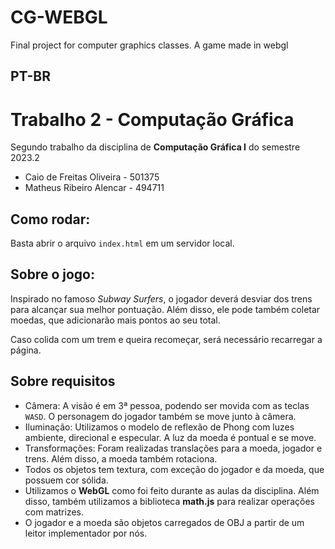 # CG-WEBGL
Final project for computer graphics classes. A game made in webgl

## PT-BR

# Trabalho 2 - Computação Gráfica

Segundo trabalho da disciplina de **Computação Gráfica I** do semestre 2023.2

- Caio de Freitas Oliveira - 501375
- Matheus Ribeiro Alencar - 494711

## Como rodar:
Basta abrir o arquivo `index.html` em um servidor local.

## Sobre o jogo:
Inspirado no famoso *Subway Surfers*, o jogador deverá desviar dos trens para alcançar sua melhor pontuação. Além disso, ele pode também coletar moedas, que adicionarão mais pontos ao seu total.

Caso colida com um trem e queira recomeçar, será necessário recarregar a página.

## Sobre requisitos
- Câmera: A visão é em 3ª pessoa, podendo ser movida com as teclas `WASD`. O personagem do jogador também se move junto à câmera.
- Iluminação: Utilizamos o modelo de reflexão de Phong com luzes ambiente, direcional e especular. A luz da moeda é pontual e se move.
- Transformações: Foram realizadas translações para a moeda, jogador e trens. Além disso, a moeda também rotaciona.
- Todos os objetos tem textura, com exceção do jogador e da moeda, que possuem cor sólida.
- Utilizamos o **WebGL** como foi feito durante as aulas da disciplina. Além disso, também utilizamos a biblioteca **math.js** para realizar operações com matrizes.
- O jogador e a moeda são objetos carregados de OBJ a partir de um leitor implementador por nós.
